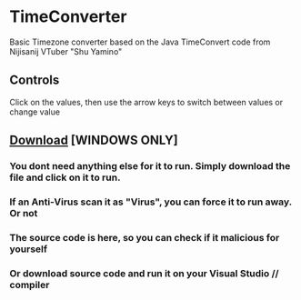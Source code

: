 # TimeConverter
Basic Timezone converter based on the Java TimeConvert code from Nijisanij VTuber "Shu Yamino"

## Controls
Click on the values, then use the arrow keys to switch between values or change value

## [Download](https://github.com/Panniku/TimeConverter/releases/tag/v1.0) [WINDOWS ONLY]
### You dont need anything else for it to run. Simply download the file and click on it to run.
### If an Anti-Virus scan it as "Virus", you can force it to run away. Or not
### The source code is here, so you can check if it malicious for yourself
### Or download source code and run it on your Visual Studio // compiler

